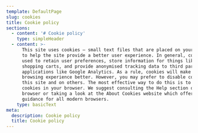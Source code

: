 ```yaml
---
template: DefaultPage
slug: cookies
title: Cookie policy
sections:
  - content: '# Cookie policy'
    type: simpleHeader
  - content: >-
      This site uses cookies – small text files that are placed on your machine
      to help the site provide a better user experience. In general, cookies are
      used to retain user preferences, store information for things like
      shopping carts, and provide anonymised tracking data to third party
      applications like Google Analytics. As a rule, cookies will make your
      browsing experience better. However, you may prefer to disable cookies on
      this site and on others. The most effective way to do this is to disable
      cookies in your browser. We suggest consulting the Help section of your
      browser or taking a look at the About Cookies website which offers
      guidance for all modern browsers.
    type: basicText
meta:
  description: Cookie policy
  title: Cookie policy
---
```


